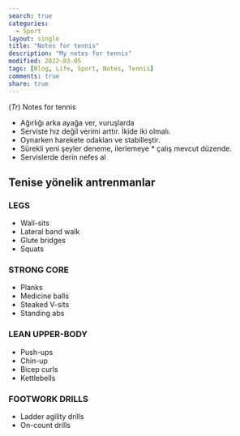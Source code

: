 ```yaml
---
search: true
categories: 
  - Sport
layout: single
title: "Notes for tennis"
description: "My notes for tennis"
modified: 2022-03-05
tags: [Blog, Life, Sport, Notes, Tennis]
comments: true
share: true
---
```

(*Tr*) Notes for tennis  

* Ağırlığı arka ayağa ver, vuruşlarda  
* Serviste hız değil verimi arttır. İkide iki olmalı.  
* Oynarken harekete odaklan ve stabilleştir.  
* Sürekli yeni şeyler deneme, ilerlemeye * çalış mevcut düzende.  
* Servislerde derin nefes al  

## Tenise yönelik antrenmanlar

### LEGS

* Wall-sits  
* Lateral band walk  
* Glute bridges  
* Squats  

### STRONG CORE

* Planks  
* Medicine balls  
* Steaked V-sits  
* Standing abs  

### LEAN UPPER-BODY

* Push-ups  
* Chin-up  
* Bicep curls  
* Kettlebells  

### FOOTWORK DRILLS

* Ladder agility drills  
* On-count drills  
